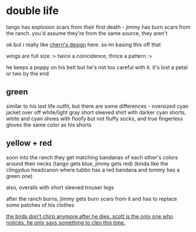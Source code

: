 # double life

tango has explosion scars from their first death - jimmy has burn scars from the ranch. you'd assume they're from the same source, they aren't

ok but i really like [cherri's design](<https://64.media.tumblr.com/4410251875907712e637d3ac36b32fad/5ea767a3c25a25bf-d0/s1280x1920/ff3832782f41c1b3c1ccba1b978b02cbee388413.png>) here. so im basing this off that

wings are full size :> twice a coincidence, thrice a pattern :>

he keeps a poppy on his belt but he's not too careful with it. it's lost a petal or two by the end

## green

similar to his last life outfit, but there are some differences - oversized cyan jacket over off white/light gray short sleeved shirt with darker cyan shorts, white and cyan shoes with floofy but not fluffy socks, and true fingerless gloves the same color as his shorts

## yellow + red

soon into the ranch they get matching bandanas of each other's colors around their necks (tango gets blue, jimmy gets red) (kinda like the clingyduo headcanon where tubbo has a red bandana and tommy has a green one)

also, overalls with short sleeved trouser legs

after the ranch burns, jimmy gets burn scars from it and has to replace some patches of his clothes

[the birds don't chirp anymore after he dies. scott is the only one who notices. he only says something to cleo this time.](https://github.com/goldstargloww/gold-screams-into-the-void/blob/main/ideas/traffic%20lives/chirping.md)
